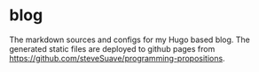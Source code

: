 # blog
The markdown sources and configs for my Hugo based blog.
The generated static files are deployed to github pages from https://github.com/steveSuave/programming-propositions.
